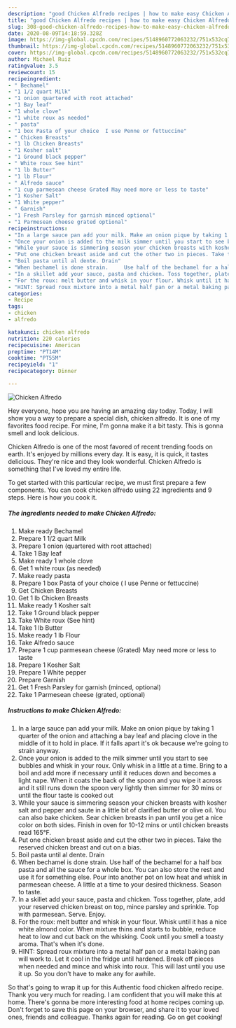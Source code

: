 ```yaml
---
description: "good Chicken Alfredo recipes | how to make easy Chicken Alfredo"
title: "good Chicken Alfredo recipes | how to make easy Chicken Alfredo"
slug: 308-good-chicken-alfredo-recipes-how-to-make-easy-chicken-alfredo
date: 2020-08-09T14:18:59.328Z
image: https://img-global.cpcdn.com/recipes/5148960772063232/751x532cq70/chicken-alfredo-recipe-main-photo.jpg
thumbnail: https://img-global.cpcdn.com/recipes/5148960772063232/751x532cq70/chicken-alfredo-recipe-main-photo.jpg
cover: https://img-global.cpcdn.com/recipes/5148960772063232/751x532cq70/chicken-alfredo-recipe-main-photo.jpg
author: Michael Ruiz
ratingvalue: 3.5
reviewcount: 15
recipeingredient:
- " Bechamel"
- "1 1/2 quart Milk"
- "1 onion quartered with root attached"
- "1 Bay leaf"
- "1 whole clove"
- "1 white roux as needed"
- " pasta"
- "1 box Pasta of your choice  I use Penne or fettuccine"
- " Chicken Breasts"
- "1 lb Chicken Breasts"
- "1 Kosher salt"
- "1 Ground black pepper"
- " White roux See hint"
- "1 lb Butter"
- "1 lb Flour"
- " Alfredo sauce"
- "1 cup parmesean cheese Grated May need more or less to taste"
- "1 Kosher Salt"
- "1 White pepper"
- " Garnish"
- "1 Fresh Parsley for garnish minced optional"
- "1 Parmesean cheese grated optional"
recipeinstructions:
- "In a large sauce pan add your milk. Make an onion pique by taking 1 quarter of the onion and attaching a bay leaf and placing clove in the middle of it to hold in place. If it falls apart it&#39;s ok because we&#39;re going to strain anyway."
- "Once your onion is added to the milk simmer until you start to see bubbles and whisk in your roux. Only whisk in a little at a time. Bring to a boil and add more if necessary until it reduces down and becomes a light nape. When it coats the back of the spoon and you wipe it across and it still runs down the spoon very lightly then simmer for 30 mins or until the flour taste is cooked out"
- "While your sauce is simmering season your chicken breasts with kosher salt and pepper and saute in a little bit of clarified butter or olive oil. You can also bake chicken. Sear chicken breasts in pan until you get a nice color on both sides. Finish in oven for 10-12 mins or until chicken breasts read 165°F."
- "Put one chicken breast aside and cut the other two in pieces. Take the reserved chicken breast and cut on a bias."
- "Boil pasta until al dente. Drain"
- "When bechamel is done strain.     Use half of the bechamel for a half box pasta and all the sauce for a whole box. You can also store the rest and use it for something else. Pour into another pot on low heat and whisk in parmesean cheese. A little at a time to your desired thickness.  Season to taste."
- "In a skillet add your sauce, pasta and chicken. Toss together, plate, add your reserved chicken breast on top,  mince parsley and sprinkle. Top with parmesean. Serve. Enjoy."
- "For the roux: melt butter and whisk in your flour. Whisk until it has a nice white almond color. When mixture thins and starts to bubble, reduce heat to low and cut back on the whisking. Cook until you smell a toasty aroma. That&#39;s when it&#39;s done."
- "HINT: Spread roux mixture into a metal half pan or a metal baking pan will work to. Let it cool in the fridge until hardened. Break off pieces when needed and mince and whisk into roux. This will last until you use it up. So you don&#39;t have to make any for awhile."
categories:
- Recipe
tags:
- chicken
- alfredo

katakunci: chicken alfredo 
nutrition: 220 calories
recipecuisine: American
preptime: "PT14M"
cooktime: "PT55M"
recipeyield: "1"
recipecategory: Dinner

---
```



![Chicken Alfredo](https://img-global.cpcdn.com/recipes/5148960772063232/751x532cq70/chicken-alfredo-recipe-main-photo.jpg)

Hey everyone, hope you are having an amazing day today. Today, I will show you a way to prepare a special dish, chicken alfredo. It is one of my favorites food recipe. For mine, I'm gonna make it a bit tasty. This is gonna smell and look delicious.



Chicken Alfredo is one of the most favored of recent trending foods on earth. It's enjoyed by millions every day. It is easy, it is quick, it tastes delicious. They're nice and they look wonderful. Chicken Alfredo is something that I've loved my entire life.


To get started with this particular recipe, we must first prepare a few components. You can cook chicken alfredo using 22 ingredients and 9 steps. Here is how you cook it.

<!--inarticleads1-->

##### The ingredients needed to make Chicken Alfredo:

1. Make ready  Bechamel
1. Prepare 1 1/2 quart Milk
1. Prepare 1 onion (quartered with root attached)
1. Take 1 Bay leaf
1. Make ready 1 whole clove
1. Get 1 white roux (as needed)
1. Make ready  pasta
1. Prepare 1 box Pasta of your choice ( I use Penne or fettuccine)
1. Get  Chicken Breasts
1. Get 1 lb Chicken Breasts
1. Make ready 1 Kosher salt
1. Take 1 Ground black pepper
1. Take  White roux (See hint)
1. Take 1 lb Butter
1. Make ready 1 lb Flour
1. Take  Alfredo sauce
1. Prepare 1 cup parmesean cheese (Grated) May need more or less to taste
1. Prepare 1 Kosher Salt
1. Prepare 1 White pepper
1. Prepare  Garnish
1. Get 1 Fresh Parsley for garnish (minced, optional)
1. Take 1 Parmesean cheese (grated, optional)




<!--inarticleads2-->

##### Instructions to make Chicken Alfredo:

1. In a large sauce pan add your milk. Make an onion pique by taking 1 quarter of the onion and attaching a bay leaf and placing clove in the middle of it to hold in place. If it falls apart it&#39;s ok because we&#39;re going to strain anyway.
1. Once your onion is added to the milk simmer until you start to see bubbles and whisk in your roux. Only whisk in a little at a time. Bring to a boil and add more if necessary until it reduces down and becomes a light nape. When it coats the back of the spoon and you wipe it across and it still runs down the spoon very lightly then simmer for 30 mins or until the flour taste is cooked out
1. While your sauce is simmering season your chicken breasts with kosher salt and pepper and saute in a little bit of clarified butter or olive oil. You can also bake chicken. Sear chicken breasts in pan until you get a nice color on both sides. Finish in oven for 10-12 mins or until chicken breasts read 165°F.
1. Put one chicken breast aside and cut the other two in pieces. Take the reserved chicken breast and cut on a bias.
1. Boil pasta until al dente. Drain
1. When bechamel is done strain.     Use half of the bechamel for a half box pasta and all the sauce for a whole box. You can also store the rest and use it for something else. Pour into another pot on low heat and whisk in parmesean cheese. A little at a time to your desired thickness.  Season to taste.
1. In a skillet add your sauce, pasta and chicken. Toss together, plate, add your reserved chicken breast on top,  mince parsley and sprinkle. Top with parmesean. Serve. Enjoy.
1. For the roux: melt butter and whisk in your flour. Whisk until it has a nice white almond color. When mixture thins and starts to bubble, reduce heat to low and cut back on the whisking. Cook until you smell a toasty aroma. That&#39;s when it&#39;s done.
1. HINT: Spread roux mixture into a metal half pan or a metal baking pan will work to. Let it cool in the fridge until hardened. Break off pieces when needed and mince and whisk into roux. This will last until you use it up. So you don&#39;t have to make any for awhile.




So that's going to wrap it up for this Authentic food chicken alfredo recipe. Thank you very much for reading. I am confident that you will make this at home. There's gonna be more interesting food at home recipes coming up. Don't forget to save this page on your browser, and share it to your loved ones, friends and colleague. Thanks again for reading. Go on get cooking!

